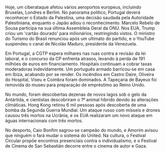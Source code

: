 Hoje, um ciberataque afetou vários aeroportos europeus, incluindo Bruxelas, Londres e Berlim. No panorama político, Portugal deverá reconhecer o Estado da Palestina, uma decisão saudada pela Autoridade Palestiniana, enquanto o Japão adiou o reconhecimento. Marcelo Rebelo de Sousa participa na sua última Assembleia Geral da ONU. Nos EUA, Trump criou um 'cartão dourado' para milionários, restringindo vistos. O ministro do Turismo do Brasil renunciou após um ultimato do partido, e o YouTube suspendeu o canal de Nicolás Maduro, presidente da Venezuela.

Em Portugal, a CGTP espera milhares nas ruas contra a revisão da lei laboral, e o concurso da CP enfrenta atrasos, levando à perda de 191 milhões de euros em financiamento. Hospitais continuam a cobrar taxas moderadoras indevidamente. Um português armado barricou-se em casa em Ibiza, acabando por se render. Os incêndios em Castro Daire, Oliveira do Hospital, Viseu e Coimbra foram dominados. A Tapeçaria de Bayeux foi removida do museu para preparação de empréstimo ao Reino Unido.

No mundo, foram descobertas dezenas de novos lagos sob o gelo da Antártida, e cientistas descobriram o 1º animal híbrido devido às alterações climáticas. Hong Kong retirou 6 mil pessoas após descoberta de uma bomba da Segunda Guerra Mundial. Um ataque russo com mísseis e drones causou três mortos na Ucrânia, e os EUA realizaram um novo ataque em águas internacionais com três mortos.

No desporto, Caio Bonfim sagrou-se campeão do mundo, e Amorim avisou que ninguém o fará mudar o sistema do United. Na cultura, o Festival Circular propõe encontros presenciais contra o individualismo, e o Festival de Cinema de San Sebastián decorre entre o cinema de autor e Gaza.